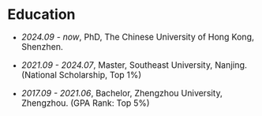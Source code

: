 # Education

<div class='paper-box-text' style="font-size: larger;" markdown="1">

- *2024.09 - now*,     PhD, The Chinese University of Hong Kong, Shenzhen.

- *2021.09 - 2024.07*, Master, Southeast University, Nanjing. (National Scholarship, Top 1%)

- *2017.09 - 2021.06*, Bachelor, Zhengzhou University, Zhengzhou. (GPA Rank: Top 5%)

</div>
